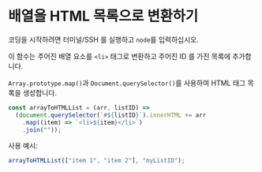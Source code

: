 # 배열을 HTML 목록으로 변환하기

코딩을 시작하려면 터미널/SSH 를 실행하고 `node`를 입력하십시오.

이 함수는 주어진 배열 요소를 `<li>` 태그로 변환하고 주어진 ID 를 가진 목록에 추가합니다.

`Array.prototype.map()`과 `Document.querySelector()`를 사용하여 HTML 태그 목록을 생성합니다.

```js
const arrayToHTMLList = (arr, listID) =>
  (document.querySelector(`#${listID}`).innerHTML += arr
    .map((item) => `<li>${item}</li>`)
    .join(""));
```

사용 예시:

```js
arrayToHTMLList(["item 1", "item 2"], "myListID");
```
